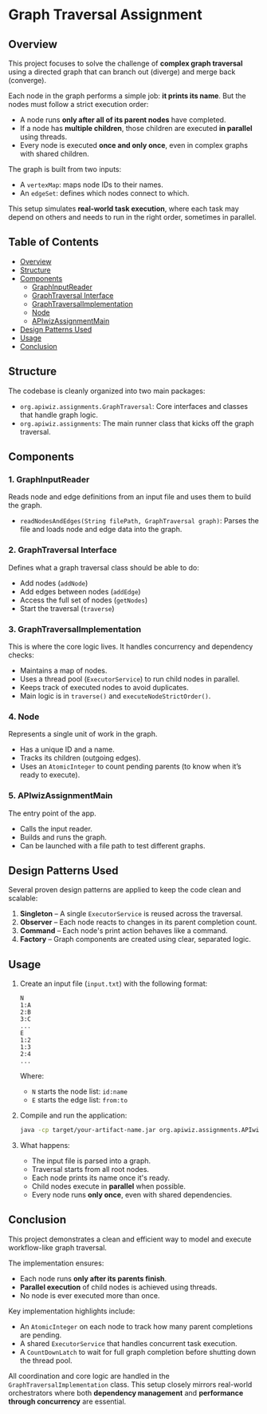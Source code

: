 # Graph Traversal Assignment

## Overview

This project focuses to solve the challenge of **complex graph traversal** using a directed graph that can branch out (diverge) and merge back (converge).

Each node in the graph performs a simple job: **it prints its name**. But the nodes must follow a strict execution order:
- A node runs **only after all of its parent nodes** have completed.
- If a node has **multiple children**, those children are executed **in parallel** using threads.
- Every node is executed **once and only once**, even in complex graphs with shared children.

The graph is built from two inputs:
- A `vertexMap`: maps node IDs to their names.
- An `edgeSet`: defines which nodes connect to which.

This setup simulates **real-world task execution**, where each task may depend on others and needs to run in the right order, sometimes in parallel.

## Table of Contents

- [Overview](#overview)
- [Structure](#structure)
- [Components](#components)
    - [GraphInputReader](#1-graphinputreader)
    - [GraphTraversal Interface](#2-graphtraversal-interface)
    - [GraphTraversalImplementation](#3-graphtraversalimplementation)
    - [Node](#4-node)
    - [APIwizAssignmentMain](#5-apiwizassignmentmain)
- [Design Patterns Used](#design-patterns-used)
- [Usage](#usage)
- [Conclusion](#conclusion)

## Structure

The codebase is cleanly organized into two main packages:
- `org.apiwiz.assignments.GraphTraversal`: Core interfaces and classes that handle graph logic.
- `org.apiwiz.assignments`: The main runner class that kicks off the graph traversal.

## Components

### 1. GraphInputReader

Reads node and edge definitions from an input file and uses them to build the graph.

- `readNodesAndEdges(String filePath, GraphTraversal graph)`: Parses the file and loads node and edge data into the graph.

### 2. GraphTraversal Interface

Defines what a graph traversal class should be able to do:

- Add nodes (`addNode`)
- Add edges between nodes (`addEdge`)
- Access the full set of nodes (`getNodes`)
- Start the traversal (`traverse`)

### 3. GraphTraversalImplementation

This is where the core logic lives. It handles concurrency and dependency checks:

- Maintains a map of nodes.
- Uses a thread pool (`ExecutorService`) to run child nodes in parallel.
- Keeps track of executed nodes to avoid duplicates.
- Main logic is in `traverse()` and `executeNodeStrictOrder()`.

### 4. Node

Represents a single unit of work in the graph.

- Has a unique ID and a name.
- Tracks its children (outgoing edges).
- Uses an `AtomicInteger` to count pending parents (to know when it’s ready to execute).

### 5. APIwizAssignmentMain

The entry point of the app.

- Calls the input reader.
- Builds and runs the graph.
- Can be launched with a file path to test different graphs.

## Design Patterns Used

Several proven design patterns are applied to keep the code clean and scalable:

1. **Singleton** – A single `ExecutorService` is reused across the traversal.
2. **Observer** – Each node reacts to changes in its parent completion count.
3. **Command** – Each node's print action behaves like a command.
4. **Factory** – Graph components are created using clear, separated logic.

## Usage

1. Create an input file (`input.txt`) with the following format:

    ```
    N
    1:A
    2:B
    3:C
    ...
    E
    1:2
    1:3
    2:4
    ...
    ```

   Where:
    - `N` starts the node list: `id:name`
    - `E` starts the edge list: `from:to`

2. Compile and run the application:

    ```bash
    java -cp target/your-artifact-name.jar org.apiwiz.assignments.APIwizAssignmentMain
    ```

3. What happens:
    - The input file is parsed into a graph.
    - Traversal starts from all root nodes.
    - Each node prints its name once it's ready.
    - Child nodes execute in **parallel** when possible.
    - Every node runs **only once**, even with shared dependencies.

## Conclusion

This project demonstrates a clean and efficient way to model and execute workflow-like graph traversal.

The implementation ensures:
- Each node runs **only after its parents finish**.
- **Parallel execution** of child nodes is achieved using threads.
- No node is ever executed more than once.

Key implementation highlights include:
- An `AtomicInteger` on each node to track how many parent completions are pending.
- A shared `ExecutorService` that handles concurrent task execution.
- A `CountDownLatch` to wait for full graph completion before shutting down the thread pool.

All coordination and core logic are handled in the `GraphTraversalImplementation` class. This setup closely mirrors real-world orchestrators where both **dependency management** and **performance through concurrency** are essential.
